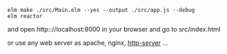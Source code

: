 ```shell
elm make ./src/Main.elm --yes --output ./src/app.js --debug
elm reactor
```

and open http:://localhost:8000 in your browser and go to src/index.html

or use any web server as apache, nginx, [http-server](https://www.npmjs.com/package/http-server) ...
